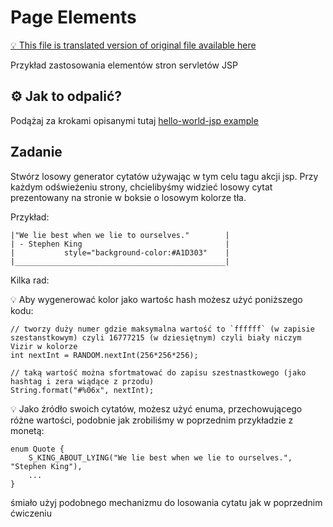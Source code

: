 # Page Elements

[:bulb: This file is translated version of original file available here](README.md)

Przykład zastosowania elementów stron servletów JSP

## :gear: Jak to odpalić?
Podążaj za krokami opisanymi tutaj [hello-world-jsp example](../00_hello-world-jsp/README.pl.md)

## Zadanie
Stwórz losowy generator cytatów używając w tym celu tagu akcji jsp.
Przy każdym odświeżeniu strony, chcielibyśmy widzieć losowy cytat prezentowany na stronie w boksie o losowym kolorze tła.

Przykład:
```
|"We lie best when we lie to ourselves."        |
| - Stephen King                                |
|           style="background-color:#A1D303"    |
|_______________________________________________|
```
Kilka rad:

:bulb: Aby wygenerować kolor jako wartośc hash możesz użyć poniższego kodu:
```
// tworzy duży numer gdzie maksymalna wartość to `ffffff` (w zapisie szestanstkowym) czyli 16777215 (w dziesiętnym) czyli biały niczym Vizir w kolorze
int nextInt = RANDOM.nextInt(256*256*256);

// taką wartość można sfortmatować do zapisu szestnastkowego (jako hashtag i zera wiądące z przodu)
String.format("#%06x", nextInt);
```
:bulb: Jako źródło swoich cytatów, możesz użyć enuma, przechowującego różne wartości, podobnie jak zrobiliśmy w poprzednim przykładzie z monetą:
```
enum Quote {
    S_KING_ABOUT_LYING("We lie best when we lie to ourselves.", "Stephen King"),
    ...
}
```
śmiało użyj podobnego mechanizmu do losowania cytatu jak w poprzednim ćwiczeniu